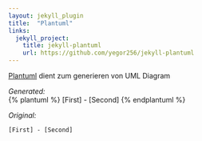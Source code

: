 ```yaml
---
layout: jekyll_plugin
title:  "Plantuml"
links:
  jekyll_project:
    title: jekyll-plantuml
    url: https://github.com/yegor256/jekyll-plantuml
---
```


[Plantuml][plantuml] dient zum generieren von UML Diagram

<!--more-->


*Generated:*   
{% plantuml %}
[First] - [Second]
{% endplantuml %}

*Original:*   

```
[First] - [Second]
```

[plantuml]: {{site.data.links['plantuml'].url}}
